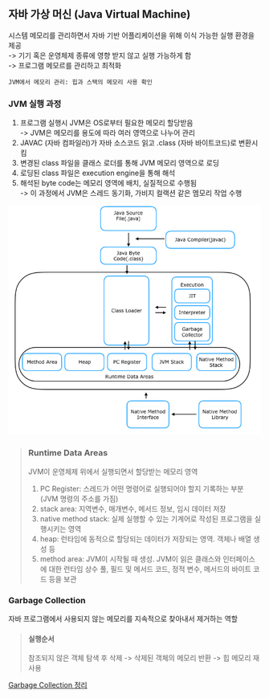 ## 자바 가상 머신 (Java Virtual Machine)
시스템 메모리를 관리하면서 자바 기반 어플리케이션을 위해 이식 가능한 실행 환경을 제공<br/>
-> 기기 혹은 운영체제 종류에 영향 받지 않고 실행 가능하게 함<br/>
-> 프로그램 메모르를 관리하고 최적화

```
JVM에서 메모리 관리: 힙과 스택의 메모리 사용 확인
```
### JVM 실행 과정
1. 프로그램 실행시 JVM은 OS로부터 필요한 메모리 할당받음<br/>
    -> JVM은 메모리를 용도에 따라 여러 영역으로 나누어 관리
2. JAVAC (자바 컴파일러)가 자바 소스코드 읽고 .class (자바 바이트코드)로 변환시킴
3. 변경된 class 파일을 클래스 로더를 통해 JVM 메모리 영역으로 로딩
4. 로딩된 class 파일은 execution engine을 통해 해석
5. 해석된 byte code는 메모리 영역에 배치, 실질적으로 수행됨<br/>
   -> 이 과정에서 JVM은 스레드 동기화, 가비지 컬랙션 같은 멤모리 작업 수행

![Alt text](asset/jvm-diagram.png)


> ### Runtime Data Areas<br/>
>  JVM이 운영체제 위에서 실행되면서 할당받는 메모리 영역
> 1. PC Register: 스레드가 어떤 명령어로 실행되어야 할지 기록하는 부분(JVM 명령의 주소를 가짐)
> 2. stack area: 지역변수, 매개변수, 메서드 정보, 임시 데이터 저장
> 3. native method stack: 실제 실행할 수 있는 기계어로 작성된 프로그램을 실행시키는 영역
> 4. heap: 런타임에 동적으로 할당되는 데이터가 저장되는 영역. 객체나 배열 생성 등
> 5. method area: JVM이 시작될 때 생성. JVM이 읽은 클래스와 인터페이스에 대한 런타임 상수 풀, 필드 및 메서드 코드, 정적 변수, 메서드의 바이트 코드 등을 보관

### Garbage Collection
자바 프로그램에서 사용되지 않는 메모리를 지속적으로 찾아내서 제거하는 역할

> #### 실행순서<br/> 
> 참조되지 않은 객체 탐색 후 삭제 -> 삭제된 객체의 메모리 반환 -> 힙 메모리 재사용

[Garbage Collection 정리](./GarbageCollection.md)
